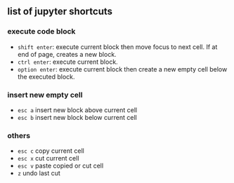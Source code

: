## list of jupyter shortcuts
### execute code block
- `shift enter`: execute current block then move focus to next cell. If at end of page, creates a new block.
- `ctrl enter`: execute current block.
- `option enter`: execute current block then create a new empty cell below the executed block.
### insert new empty cell
- `esc a` insert new block above current cell
- `esc b` insert new block below current cell
### others
- `esc c` copy current cell
- `esc x` cut current cell
- `esc v` paste copied or cut cell 
- `z` undo last cut